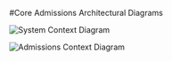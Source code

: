 #Core Admissions Architectural Diagrams

![System Context Diagram](http://www.plantuml.com/plantuml/proxy?cache=no&src=https://raw.githubusercontent.com/byu-oit/core-admissions-architecture/master/doc/architecture/diagrams/CES%20Admissions%20Context%20Map.puml?token=ACEYNSTDDDCJNGOTMTZUX6S6E7DWM)


![Admissions Context Diagram](http://www.plantuml.com/plantuml/proxy?cache=no&src=https://raw.githubusercontent.com/byu-oit/core-admissions-architecture/master/doc/architecture/diagrams/CES%20Admissions.puml?token=ACEYNSTDDDCJNGOTMTZUX6S6E7DWM)


